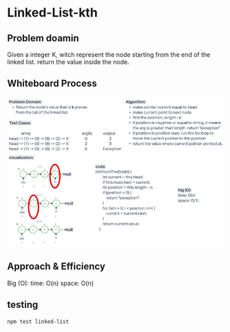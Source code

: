 # Linked-List-kth

## Problem doamin

Given a integer K, witch represent the node starting from the end of the linked list. return the value inside the node.

## Whiteboard Process

![codeChallenge-07](../assets/codeChallenge-07.png)

## Approach & Efficiency

Big (O):
time: O(n)
space: O(n)

## testing

`npm test linked-list`

